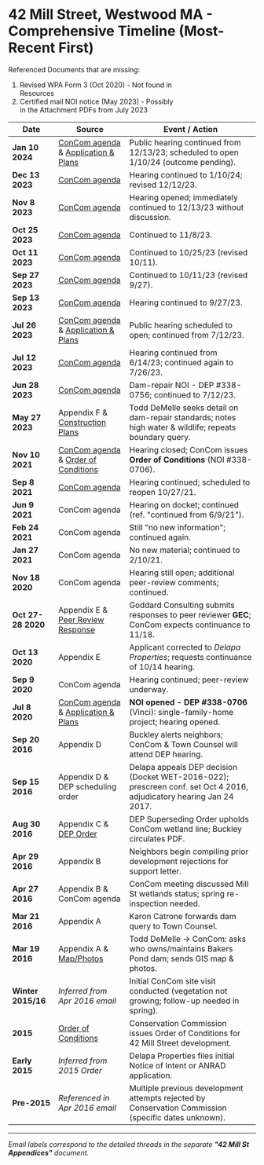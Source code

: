 # 42 Mill Street, Westwood MA - Comprehensive Timeline (Most-Recent First)

Referenced Documents that are missing:
  1. Revised WPA Form 3 (Oct 2020) - Not found in        
  Resources
  2. Certified mail NOI notice (May 2023) - Possibly     
   in the Attachment PDFs from July 2023



| Date | Source | Event / Action |
|------|--------|----------------|
| **Jan 10 2024** | [ConCom agenda](https://www.townhall.westwood.ma.us/Home/Components/Calendar/Event/3038/) & [Application & Plans](https://www.townhall.westwood.ma.us/?splash=https%3a%2f%2fwestwoodtownma.iqm2.com%2fCitizens%2fDetail_LegiFile.aspx%3fFrame%3dNone%26MeetingID%3d1870%26MediaPosition%3d%26ID%3d8938%26CssClass%3d&____isexternal=true) | Public hearing continued from 12/13/23; scheduled to open 1/10/24 (outcome pending). |
| **Dec 13 2023** | [ConCom agenda](https://www.townhall.westwood.ma.us/Home/Components/Calendar/Event/2989/) | Hearing continued to 1/10/24; revised 12/12/23. |
| **Nov 8 2023** | [ConCom agenda](https://www.townhall.westwood.ma.us/Home/Components/Calendar/Event/2910/) | Hearing opened; immediately continued to 12/13/23 without discussion. |
| **Oct 25 2023** | [ConCom agenda](https://www.townhall.westwood.ma.us/Home/Components/Calendar/Event/2889/) | Continued to 11/8/23. |
| **Oct 11 2023** | [ConCom agenda](https://www.townhall.westwood.ma.us/Home/Components/Calendar/Event/2855/) | Continued to 10/25/23 (revised 10/11). |
| **Sep 27 2023** | [ConCom agenda](https://www.townhall.westwood.ma.us/Home/Components/Calendar/Event/2835/) | Continued to 10/11/23 (revised 9/27). |
| **Sep 13 2023** | [ConCom agenda](https://www.townhall.westwood.ma.us/Home/Components/Calendar/Event/2790/) | Hearing continued to 9/27/23. |
| **Jul 26 2023** | [ConCom agenda](https://www.townhall.westwood.ma.us/Home/Components/Calendar/Event/2742/) & [Application & Plans](https://www.townhall.westwood.ma.us/?splash=http%3a%2f%2fwestwoodtownma.iqm2.com%2fCitizens%2fDetail_LegiFile.aspx%3fFrame%3dNone%26MeetingID%3d1823%26MediaPosition%3d%26ID%3d8568%26CssClass%3d&____isexternal=true) | Public hearing scheduled to open; continued from 7/12/23. |
| **Jul 12 2023** | [ConCom agenda](https://www.townhall.westwood.ma.us/Home/Components/Calendar/Event/2734/) | Hearing continued from 6/14/23; continued again to 7/26/23. |
| **Jun 28 2023** | [ConCom agenda](https://www.townhall.westwood.ma.us/Home/Components/Calendar/Event/2717/) | Dam-repair NOI - DEP #338-0756; continued to 7/12/23. |
| **May 27 2023** | Appendix F & [Construction Plans](Resources/Engineering_Documents/Construction_Plans/Construction%20plans%20as%20of%205-26-2023.pdf) | Todd DeMelle seeks detail on dam-repair standards; notes high water & wildlife; repeats boundary query. |
| **Nov 10 2021** | [ConCom agenda](https://www.townhall.westwood.ma.us/?splash=http%3a%2f%2fwestwoodtownma.iqm2.com%2fCitizens%2fDetail_LegiFile.aspx%3fFrame%3d%26MeetingID%3d1664%26MediaPosition%3d%26ID%3d7293%26CssClass%3d&____isexternal=true) & [Order of Conditions](https://www.townhall.westwood.ma.us/home/showpublisheddocument/24753/637811379198330000) | Hearing closed; ConCom issues **Order of Conditions** (NOI #338-0706). |
| **Sep 8 2021** | [ConCom agenda](https://www.townhall.westwood.ma.us/?splash=http%3a%2f%2fwestwoodtownma.iqm2.com%2fCitizens%2fDetail_LegiFile.aspx%3fFrame%3d%26MeetingID%3d1663%26MediaPosition%3d%26ID%3d7282%26CssClass%3d&____isexternal=true) | Hearing continued; scheduled to reopen 10/27/21. |
| **Jun 9 2021** | ConCom agenda | Hearing on docket; continued (ref. "continued from 6/9/21"). |
| **Feb 24 2021** | ConCom agenda | Still "no new information"; continued again. |
| **Jan 27 2021** | ConCom agenda | No new material; continued to 2/10/21. |
| **Nov 18 2020** | ConCom agenda | Hearing still open; additional peer-review comments; continued. |
| **Oct 27-28 2020** | Appendix E & [Peer Review Response](Resources/Engineering_Documents/Reviews/Response%20to%20Peer%20Review%20Comments%2010-17-20.pdf) | Goddard Consulting submits responses to peer reviewer **GEC**; ConCom expects continuance to 11/18. |
| **Oct 13 2020** | Appendix E | Applicant corrected to *Delapa Properties*; requests continuance of 10/14 hearing. |
| **Sep 9 2020** | ConCom agenda | Hearing continued; peer-review underway. |
| **Jul 8 2020** | [ConCom agenda](https://www.townhall.westwood.ma.us/home/showpublisheddocument/18128/637296262699430000) & [Application & Plans](https://www.townhall.westwood.ma.us/?splash=http%3a%2f%2fwestwoodtownma.iqm2.com%2fCitizens%2fDetail_LegiFile.aspx%3fFrame%3d%26MeetingID%3d1550%26MediaPosition%3d%26ID%3d6500%26CssClass%3d&____isexternal=true) | **NOI opened - DEP #338-0706** (Vinci): single-family-home project; hearing opened. |
| **Sep 20 2016** | Appendix D | Buckley alerts neighbors; ConCom & Town Counsel will attend DEP hearing. |
| **Sep 15 2016** | Appendix D & DEP scheduling order | Delapa appeals DEP decision (Docket WET-2016-022); prescreen conf. set Oct 4 2016, adjudicatory hearing Jan 24 2017. |
| **Aug 30 2016** | Appendix C & [DEP Order](Resources/Correspondence/Town_Documents/SOC.pdf) | DEP Superseding Order upholds ConCom wetland line; Buckley circulates PDF. |
| **Apr 29 2016** | Appendix B | Neighbors begin compiling prior development rejections for support letter. |
| **Apr 27 2016** | Appendix B & ConCom agenda | ConCom meeting discussed Mill St wetlands status; spring re-inspection needed. |
| **Mar 21 2016** | Appendix A | Karon Catrone forwards dam query to Town Counsel. |
| **Mar 19 2016** | Appendix A & [Map/Photos](Resources/Photos/Screenshots/2016-03-19_0930.png) | Todd DeMelle -> ConCom: asks who owns/maintains Bakers Pond dam; sends GIS map & photos. |
| **Winter 2015/16** | *Inferred from Apr 2016 email* | Initial ConCom site visit conducted (vegetation not growing; follow-up needed in spring). |
| **2015** | [Order of Conditions](Resources/Correspondence/Town_Documents/Order_of_Conditions_42_Mill_Street.pdf) | Conservation Commission issues Order of Conditions for 42 Mill Street development. |
| **Early 2015** | *Inferred from 2015 Order* | Delapa Properties files initial Notice of Intent or ANRAD application. |
| **Pre-2015** | *Referenced in Apr 2016 email* | Multiple previous development attempts rejected by Conservation Commission (specific dates unknown). |

---

*Email labels correspond to the detailed threads in the separate **"42 Mill St Appendices"** document.*

